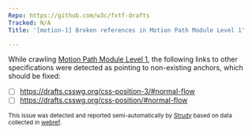 ```yaml
---
Repo: https://github.com/w3c/fxtf-drafts
Tracked: N/A
Title: '[motion-1] Broken references in Motion Path Module Level 1'

---
```


While crawling [Motion Path Module Level 1](https://drafts.fxtf.org/motion-1/), the following links to other specifications were detected as pointing to non-existing anchors, which should be fixed:
* [ ] https://drafts.csswg.org/css-position-3/#normal-flow
* [ ] https://drafts.csswg.org/css-position/#normal-flow

<sub>This issue was detected and reported semi-automatically by [Strudy](https://github.com/w3c/strudy/) based on data collected in [webref](https://github.com/w3c/webref/).</sub>

